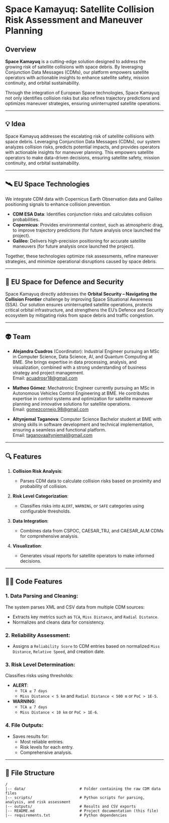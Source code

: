 # Space Kamayuq: Satellite Collision Risk Assessment and Maneuver Planning

## Overview

**Space Kamayuq** is a cutting-edge solution designed to address the growing risk of satellite collisions with space debris. By leveraging Conjunction Data Messages (CDMs), our platform empowers satellite operators with actionable insights to enhance satellite safety, mission continuity, and orbital sustainability.

Through the integration of European Space technologies, Space Kamayuq not only identifies collision risks but also refines trajectory predictions and optimizes maneuver strategies, ensuring uninterrupted satellite operations.

---

## 💡 Idea

Space Kamayuq addresses the escalating risk of satellite collisions with space debris. Leveraging Conjunction Data Messages (CDMs), our system analyzes collision risks, predicts potential impacts, and provides operators with actionable insights for maneuver planning. This empowers satellite operators to make data-driven decisions, ensuring satellite safety, mission continuity, and orbital sustainability.

---

## 🛰️ EU Space Technologies

We integrate CDM data with Copernicus Earth Observation data and Galileo positioning signals to enhance collision prevention.

- **CDM ESA Data**: Identifies conjunction risks and calculates collision probabilities.
- **Copernicus**: Provides environmental context, such as atmospheric drag, to improve trajectory predictions (for future analysis once launched the project).
- **Galileo**: Delivers high-precision positioning for accurate satellite maneuvers (for future analysis once launched the project).

Together, these technologies optimize risk assessments, refine maneuver strategies, and minimize operational disruptions caused by space debris.

---

## 🚀 EU Space for Defence and Security

Space Kamayuq directly addresses the **Orbital Security – Navigating the Collision Frontier** challenge by improving Space Situational Awareness (SSA). Our solution ensures uninterrupted satellite operations, protects critical orbital infrastructure, and strengthens the EU’s Defence and Security ecosystem by mitigating risks from space debris and traffic congestion.

---

## 👽 Team

- **Alejandra Cuadros** (Coordinator): Industrial Engineer pursuing an MSc in Computer Science, Data Science, AI, and Quantum Computing at BME. She brings expertise in data processing, analysis, and visualization, combined with a strong understanding of business strategy and project management.  
  Email: [acuadrosr18@gmail.com](mailto:acuadrosr18@gmail.com)

- **Matheo Gómez**: Mechatronic Engineer currently pursuing an MSc in Autonomous Vehicles Control Engineering at BME. He contributes expertise in control systems and optimization for satellite maneuver planning and innovative solutions for satellite operations.  
  Email: [gomezcornejo.98@gmail.com](mailto:gomezcornejo.98@gmail.com)

- **Altynjemal Taganova**: Computer Science Bachelor student at BME with strong skills in software development and technical implementation, ensuring a seamless and functional platform.  
  Email: [taganovaaltynjemal@gmail.com](mailto:taganovaaltynjemal@gmail.com)

---

## 🔍 Features

1. **Collision Risk Analysis**:
   - Parses CDM data to calculate collision risks based on proximity and probability of collision.

2. **Risk Level Categorization**:
   - Classifies risks into `ALERT`, `WARNING`, or `SAFE` categories using configurable thresholds.

3. **Data Integration**:
   - Combines data from CSPOC, CAESAR_TRJ, and CAESAR_ALM CDMs for comprehensive analysis.

4. **Visualization**:
   - Generates visual reports for satellite operators to make informed decisions.

---

## 🧑‍💻 Code Features

### 1. **Data Parsing and Cleaning**:
The system parses XML and CSV data from multiple CDM sources:
- Extracts key metrics such as `TCA`, `Miss Distance`, and `Radial Distance`.
- Normalizes and cleans data for consistency.

### 2. **Reliability Assessment**:
- Assigns a `Reliability Score` to CDM entries based on normalized `Miss Distance`, `Relative Speed`, and creation date.

### 3. **Risk Level Determination**:
Classifies risks using thresholds:
- **ALERT**:
  - `TCA ≤ 7 days`
  - `Miss Distance < 5 km` and `Radial Distance < 500 m` or `PoC > 1E-5`.
- **WARNING**:
  - `TCA ≤ 7 days`
  - `Miss Distance < 10 km` or `PoC > 1E-6`.

### 4. **File Outputs**:
- Saves results for:
  - Most reliable entries.
  - Risk levels for each entry.
  - Comprehensive analysis.

---

## 📂 File Structure

```plaintext
/
|-- data/                        # Folder containing the raw CDM data files
|-- scripts/                     # Python scripts for parsing, analysis, and risk assessment
|-- outputs/                     # Results and CSV exports
|-- README.md                    # Project documentation (this file)
|-- requirements.txt             # Python dependencies

